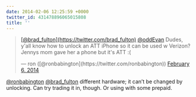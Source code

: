 ```yaml
---
date: 2014-02-06 12:25:59 +0000
twitter_id: 431478896065015808
title: ''
---
```


<blockquote class="twitter-tweet"><p lang="en" dir="ltr"><a href="https://twitter.com/brad_fulton?ref_src=twsrc%5Etfw">[@brad_fulton](https://twitter.com/brad_fulton)</a> <a href="https://twitter.com/oddEvan?ref_src=twsrc%5Etfw">@oddEvan</a> Dudes, y&#39;all know how to unlock an ATT iPhone so it can be used w Verizon? Jennys mom gave her a phone but it&#39;s ATT :(</p>&mdash; ron ([@ronbabington](https://twitter.com/ronbabington)) <a href="https://twitter.com/ronbabington/status/431456595415797760?ref_src=twsrc%5Etfw">February 6, 2014</a></blockquote>
<script async src="https://platform.twitter.com/widgets.js" charset="utf-8"></script>

[@ronbabington](https://twitter.com/ronbabington) [@brad_fulton](https://twitter.com/brad_fulton) different hardware; it can’t be changed by unlocking. Can try trading it in, though. Or using with some prepaid.
